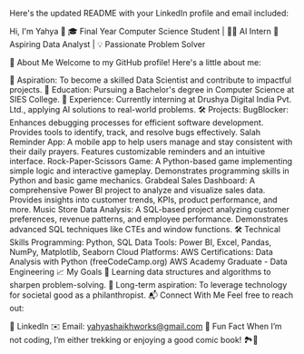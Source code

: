 
Here's the updated README with your LinkedIn profile and email included:

Hi, I'm Yahya 👋
🎓 Final Year Computer Science Student | 👨‍💻 AI Intern
🎯 Aspiring Data Analyst | 💡 Passionate Problem Solver

🚀 About Me
Welcome to my GitHub profile! Here's a little about me:

🌟 Aspiration: To become a skilled Data Scientist and contribute to impactful projects.
📘 Education: Pursuing a Bachelor's degree in Computer Science at SIES College.
🏢 Experience: Currently interning at Drushya Digital India Pvt. Ltd., applying AI solutions to real-world problems.
🛠️ Projects:
BugBlocker:
Enhances debugging processes for efficient software development.
Provides tools to identify, track, and resolve bugs effectively.
Salah Reminder App:
A mobile app to help users manage and stay consistent with their daily prayers.
Features customizable reminders and an intuitive interface.
Rock-Paper-Scissors Game:
A Python-based game implementing simple logic and interactive gameplay.
Demonstrates programming skills in Python and basic game mechanics.
Grabdeal Sales Dashboard:
A comprehensive Power BI project to analyze and visualize sales data.
Provides insights into customer trends, KPIs, product performance, and more.
Music Store Data Analysis:
A SQL-based project analyzing customer preferences, revenue patterns, and employee performance.
Demonstrates advanced SQL techniques like CTEs and window functions.
🛠️ Technical Skills
Programming: Python, SQL
Data Tools: Power BI, Excel, Pandas, NumPy, Matplotlib, Seaborn
Cloud Platforms: AWS
Certifications:
Data Analysis with Python (freeCodeCamp.org)
AWS Academy Graduate - Data Engineering
📈 My Goals
🌱 Learning data structures and algorithms to sharpen problem-solving.
🌟 Long-term aspiration: To leverage technology for societal good as a philanthropist.
📬 Connect With Me
Feel free to reach out:

💼 LinkedIn
✉️ Email: yahyashaikhworks@gmail.com
🌟 Fun Fact
When I’m not coding, I’m either trekking or enjoying a good comic book! 🏞️📖

